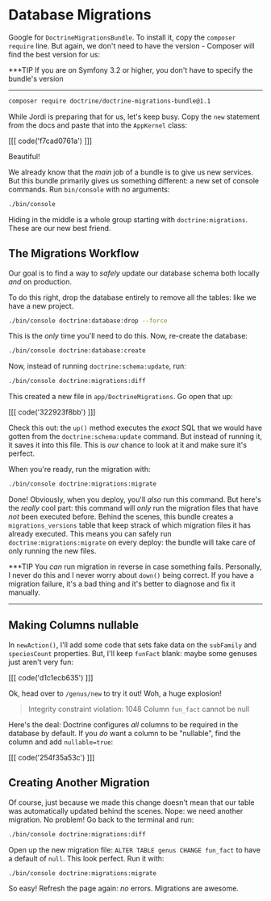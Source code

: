 # Database Migrations

Google for `DoctrineMigrationsBundle`. To install it, copy the `composer require`
line. But again, we don't need to have the version - Composer will find the best
version for us:

***TIP
If you are on Symfony 3.2 or higher, you don't have to specify the bundle's version
***

```bash
composer require doctrine/doctrine-migrations-bundle@1.1
```

While Jordi is preparing that for us, let's keep busy. Copy the `new` statement from
the docs and paste that into the `AppKernel` class:

[[[ code('f7cad0761a') ]]]

Beautiful!

We already know that the *main* job of a bundle is to give us new services. But this
bundle primarily gives us something different: a new set of console commands. Run
`bin/console` with no arguments:

```bash
./bin/console
```

Hiding in the middle is a whole group starting with `doctrine:migrations`. These
are our new best friend.

## The Migrations Workflow

Our goal is to find a way to *safely* update our database schema both locally *and*
on production.

To do this right, drop the database entirely to remove all the tables: like we have
a new project.

```bash
./bin/console doctrine:database:drop --force
```

This is the *only* time you'll need to do this. Now, re-create the database:

```bash
./bin/console doctrine:database:create
```

Now, instead of running `doctrine:schema:update`, run:

```bash
./bin/console doctrine:migrations:diff
```

This created a new file in `app/DoctrineMigrations`. Go open that up:

[[[ code('322923f8bb') ]]]

Check this out: the `up()` method executes the *exact* SQL that we would have gotten
from the `doctrine:schema:update` command. But instead of running it, it saves it
into this file. This is *our* chance to look at it and make sure it's perfect.

When you're ready, run the migration with:

```bash
./bin/console doctrine:migrations:migrate
```

Done! Obviously, when you deploy, you'll *also* run this command. But here's the
*really* cool part: this command will *only* run the migration files that have *not*
been executed before. Behind the scenes, this bundle creates a `migrations_versions`
table that keep strack of which migration files it has already executed. This means
you can safely run `doctrine:migrations:migrate` on every deploy: the bundle will
take care of only running the new files.

***TIP
You *can* run migration in reverse in case something fails. Personally, I never
do this and I never worry about `down()` being correct. If you have a migration
failure, it's a bad thing and it's better to diagnose and fix it manually.
***

## Making Columns nullable

In `newAction()`, I'll add some code that sets fake data on the `subFamily`
and `speciesCount` properties. But, I'll keep `funFact` blank: maybe some genuses just aren't
very fun:

[[[ code('d1c1ecb635') ]]]

Ok, head over to `/genus/new` to try it out! Woh, a huge explosion!

> Integrity constraint violation: 1048 Column `fun_fact` cannot be null

Here's the deal: Doctrine configures *all* columns to be required in the database
by default. If you *do* want a column to be "nullable", find the column and add
`nullable=true`:

[[[ code('254f35a53c') ]]]

## Creating Another Migration

Of course, just because we made this change doesn't mean that our table was automatically
updated behind the scenes. Nope: we need another migration. No problem! Go back to
the terminal and run:

```bash
./bin/console doctrine:migrations:diff
```

Open up the new migration file: `ALTER TABLE genus CHANGE fun_fact` to have a default
of `null`. This look perfect. Run it with:

```bash
./bin/console doctrine:migrations:migrate
```

So easy! Refresh the page again: *no* errors. Migrations are awesome.
